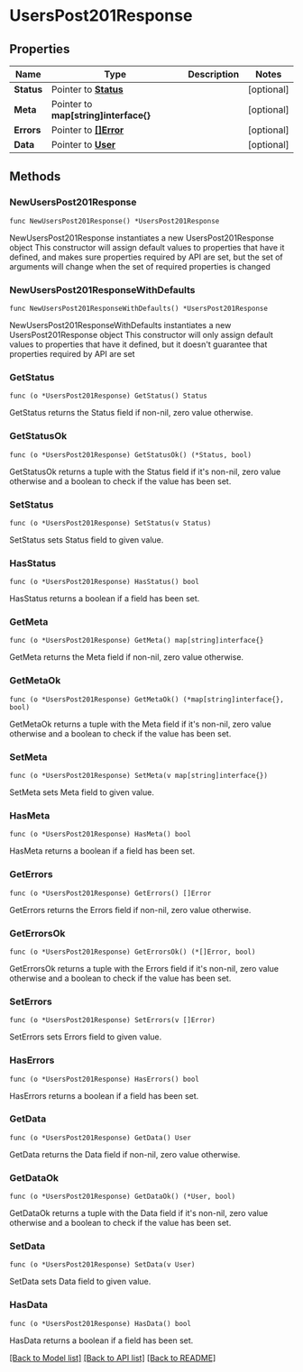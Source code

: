 # UsersPost201Response

## Properties

Name | Type | Description | Notes
------------ | ------------- | ------------- | -------------
**Status** | Pointer to [**Status**](Status.md) |  | [optional] 
**Meta** | Pointer to **map[string]interface{}** |  | [optional] 
**Errors** | Pointer to [**[]Error**](Error.md) |  | [optional] 
**Data** | Pointer to [**User**](User.md) |  | [optional] 

## Methods

### NewUsersPost201Response

`func NewUsersPost201Response() *UsersPost201Response`

NewUsersPost201Response instantiates a new UsersPost201Response object
This constructor will assign default values to properties that have it defined,
and makes sure properties required by API are set, but the set of arguments
will change when the set of required properties is changed

### NewUsersPost201ResponseWithDefaults

`func NewUsersPost201ResponseWithDefaults() *UsersPost201Response`

NewUsersPost201ResponseWithDefaults instantiates a new UsersPost201Response object
This constructor will only assign default values to properties that have it defined,
but it doesn't guarantee that properties required by API are set

### GetStatus

`func (o *UsersPost201Response) GetStatus() Status`

GetStatus returns the Status field if non-nil, zero value otherwise.

### GetStatusOk

`func (o *UsersPost201Response) GetStatusOk() (*Status, bool)`

GetStatusOk returns a tuple with the Status field if it's non-nil, zero value otherwise
and a boolean to check if the value has been set.

### SetStatus

`func (o *UsersPost201Response) SetStatus(v Status)`

SetStatus sets Status field to given value.

### HasStatus

`func (o *UsersPost201Response) HasStatus() bool`

HasStatus returns a boolean if a field has been set.

### GetMeta

`func (o *UsersPost201Response) GetMeta() map[string]interface{}`

GetMeta returns the Meta field if non-nil, zero value otherwise.

### GetMetaOk

`func (o *UsersPost201Response) GetMetaOk() (*map[string]interface{}, bool)`

GetMetaOk returns a tuple with the Meta field if it's non-nil, zero value otherwise
and a boolean to check if the value has been set.

### SetMeta

`func (o *UsersPost201Response) SetMeta(v map[string]interface{})`

SetMeta sets Meta field to given value.

### HasMeta

`func (o *UsersPost201Response) HasMeta() bool`

HasMeta returns a boolean if a field has been set.

### GetErrors

`func (o *UsersPost201Response) GetErrors() []Error`

GetErrors returns the Errors field if non-nil, zero value otherwise.

### GetErrorsOk

`func (o *UsersPost201Response) GetErrorsOk() (*[]Error, bool)`

GetErrorsOk returns a tuple with the Errors field if it's non-nil, zero value otherwise
and a boolean to check if the value has been set.

### SetErrors

`func (o *UsersPost201Response) SetErrors(v []Error)`

SetErrors sets Errors field to given value.

### HasErrors

`func (o *UsersPost201Response) HasErrors() bool`

HasErrors returns a boolean if a field has been set.

### GetData

`func (o *UsersPost201Response) GetData() User`

GetData returns the Data field if non-nil, zero value otherwise.

### GetDataOk

`func (o *UsersPost201Response) GetDataOk() (*User, bool)`

GetDataOk returns a tuple with the Data field if it's non-nil, zero value otherwise
and a boolean to check if the value has been set.

### SetData

`func (o *UsersPost201Response) SetData(v User)`

SetData sets Data field to given value.

### HasData

`func (o *UsersPost201Response) HasData() bool`

HasData returns a boolean if a field has been set.


[[Back to Model list]](../README.md#documentation-for-models) [[Back to API list]](../README.md#documentation-for-api-endpoints) [[Back to README]](../README.md)


